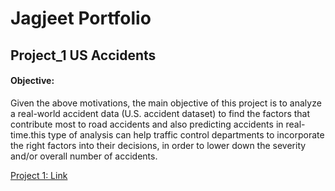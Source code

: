 # Jagjeet Portfolio


## Project_1 US Accidents

#### Objective:
Given the above motivations, the main objective of this project is to analyze a real-world accident data (U.S. accident dataset) to find the factors that contribute most to road accidents and also predicting accidents in real-time.this type of analysis can help traffic control departments to incorporate the right factors into their decisions, in order to lower down the severity and/or overall number of accidents.

[Project 1: Link](https://github.com/jagjeetrathore/USaccidents)

